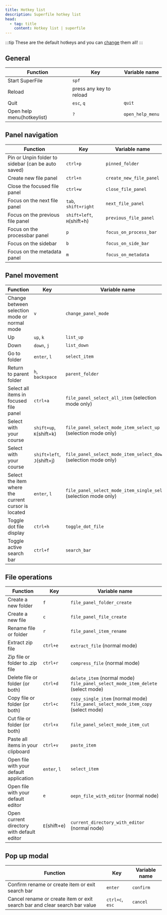 ```yaml
---
title: Hotkey list
description: Superfile hotkey list
head:
  - tag: title
    content: Hotkey list | superfile
---
```


:::tip
These are the default hotkeys and you can [change](/configure/custom-hotkeys) them all!
:::

## General

| Function                   | Key                      | Variable name    |
| -------------------------- | ------------------------ | ---------------- |
| Start SuperFile            | `spf`                    |                  |
| Reload                     | press any key to reload  |                  |
| Quit                       | `esc`, `q`               | `quit`           |
| Open help menu(hotkeylist) | `?`                      | `open_help_menu` |

## Panel navigation

| Function                                           | Key                        | Variable name           |
| -------------------------------------------------- | -------------------------- | ----------------------- |
| Pin or Unpin folder to sidebar (can be auto saved) | `ctrl+p`                   | `pinned_folder`         |
| Create new file panel                              | `ctrl+n`                   | `create_new_file_panel` |
| Close the focused file panel                       | `ctrl+w`                   | `close_file_panel`      |
| Focus on the next file panel                       | `tab`, `shift+right`       | `next_file_panel`       |
| Focus on the previous file panel                   | `shift+left`, `H`(shift+h) | `previous_file_panel`   |
| Focus on the processbar panel                      | `p`                        | `focus_on_process_bar`  |
| Focus on the sidebar                               | `b`                        | `focus_on_side_bar`     |
| Focus on the metadata panel                        | `m`                        | `focus_on_metadata`     |

## Panel movement

| Function                                            | Key                        | Variable name                                                     |
| --------------------------------------------------- | -------------------------- | ----------------------------------------------------------------- |
| Change between selection mode or normal mode        | `v`                        | `change_panel_mode`                                               |
| Up                                                  | `up`, `k`                  | `list_up`                                                         |
| Down                                                | `down`, `j`                | `list_down`                                                       |
| Go to folder                                        | `enter`, `l`               | `select_item`                                                     |
| Return to parent folder                             | `h`, `backspace`           | `parent_folder`                                                   |
| Select all items in focused file panel              | `ctrl+a`                   | `file_panel_select_all_item` (selection mode only)                |
| Select with your course                             | `shift+up`, `K`(shift+k)   | `file_panel_select_mode_item_select_up` (selection mode only)     |
| Select with your course                             | `shift+left`, `J`(shift+j) | `file_panel_select_mode_item_select_down` (selection mode only)   |
| Select the item where the current cursor is located | `enter`, `l`               | `file_panel_select_mode_item_single_select` (selection mode only) |
| Toggle dot file display                             | `ctrl+h`                   | `toggle_dot_file`                                                 |
| Toggle active search bar                            | `ctrl+f`                   | `search_bar`                                                      |

## File operations

| Function                                   | Key          | Variable name                                                                         |
| ------------------------------------------ | ------------ | ------------------------------------------------------------------------------------- |
| Create a new folder                        | `f`          | `file_panel_folder_create`                                                            |
| Create a new file                          | `c`          | `file_panel_file_create`                                                              |
| Rename file or folder                      | `r`          | `file_panel_item_rename`                                                              |
| Extract zip file                           | `ctrl+e`     | `extract_file` (normal mode)                                                          |
| Zip file or folder to .zip file            | `ctrl+r`     | `compress_file` (normal mode)                                                         |
| Delete file or folder (or both)            | `ctrl+d`     | `delete_item` (normal mode) <br> `file_panel_select_mode_item_delete` (select mode)   |
| Copy file or folder (or both)              | `ctrl+c`     | `copy_single_item` (normal mode) <br> `file_panel_select_mode_item_copy` (select mode)|
| Cut file or folder (or both)               | `ctrl+x`     | `file_panel_select_mode_item_cut`                                                     |
| Paste all items in your clipboard          | `ctrl+v`     | `paste_item`                                                                          |
| Open file with your default application    | `enter`, `l` | `select_item`                                                                         |
| Open file with your default editor         | `e`          | `oepn_file_with_editor` (normal node)                                                 |
| Open current directory with default editor | `E`(shift+e) | `current_directory_with_editor` (normal node)                                         |

## Pop up modal

| Function                                                                   | Key             | Variable name |
| -------------------------------------------------------------------------- | --------------- | ------------- |
| Confirm rename or create item or exit search bar                           | `enter`         | `confirm`     |
| Cancel rename or create item or exit search bar and clear search bar value | `ctrl+c`, `esc` | `cancel`      |
